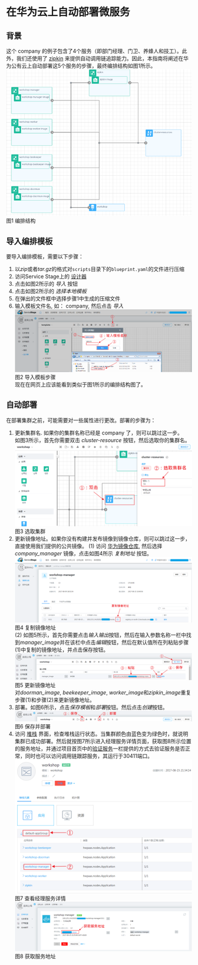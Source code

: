 # 在华为云上自动部署微服务
## 背景
这个 company 的例子包含了4个服务（即部门经理、门卫、养蜂人和技工）。此外，我们还使用了 [zipkin](http://zipkin.io/) 来提供自动调用链追踪能力。因此，本指南将阐述在华为公有云上自动部署这5个服务的步骤，最终编排结构如图1所示。
![图1 编排结构](images/cluster_info.png)  
图1 编排结构

## 导入编排模板
要导入编排模板，需要以下步骤：
1. 以*zip*或者*tar.gz*的格式对`scripts`目录下的`blueprint.yaml`的文件进行压缩
2. 访问Service Stage上的 [设计器](https://servicestage.hwclouds.com/servicestage/#/stage/doodle/new/topology)
3. 点击如图2所示的 *导入* 按钮
4. 点击如图2所示的 *选择本地模板*
5. 在弹出的文件框中选择步骤1中生成的压缩文件
6. 输入模板文件名, 如： company, 然后点击 *导入*
  ![图2 导入模板步骤](images/import_template_cn.png)  
  图2 导入模板步骤  
  现在在网页上应该能看到类似于图1所示的编排结构图了。

## 自动部署
在部署集群之前，可能需要对一些属性进行更改。部署的步骤为：
1. 更新集群名. 如果你的集群名称已经是 company 了，则可以跳过这一步。  
  如图3所示，首先你需要双击 *cluster-resource* 按钮，然后选取你的集群名。
  ![图3 选取集群](images/update_cluster_name_cn.png)  
  图3 选取集群
2. 更新镜像地址。如果你没有构建并发布镜像到镜像仓库，则可以跳过这一步，直接使用我们提供的公共镜像。
  (1) 访问 [华为镜像仓库](https://servicestage.hwclouds.com/servicestage/#/stage/softRepository/mirrorCenter/myMirrorPack), 然后选择 *company\_manager* 镜像，点击如图4所示 *复制地址* 按钮。
  ![图4 复制镜像地址](images/copy_image_address_cn.png)  
  图4 复制镜像地址  
  (2) 如图5所示，首先你需要点击*输入输出*按钮，然后在输入参数名称一栏中找到*manager_image*并在该栏中点击*编辑*按钮，然后在默认值所在列粘贴步骤(1)中复制的镜像地址，并点击保存按钮。
  ![图5 更新镜像地址](images/update_image_address_cn.png)  
  图5 更新镜像地址  
  对*doorman\_image*, *beekeeper\_image*, *worker\_image*和*zipkin\_image*重复步骤(1)和步骤(2)来更新镜像地址。
3. 部署。如图6所示，点击*保存模板*和*部署*按钮。然后点击*创建*按钮。  
  ![图6 保存并部署](images/save_and_deploy_cn.png)  
  图6 保存并部署  
4. 访问 [堆栈](https://servicestage.hwclouds.com/servicestage/#/stage/stack/stacklist) 界面，检查堆栈运行状态。当集群颜色由蓝色变为绿色时，就说明集群已成功部署。然后就按图7所示进入经理服务详情页面，获取图8所示位置的服务地址，并通过项目首页中的[验证服务](https://github.com/ServiceComb/ServiceComb-Company-WorkShop#verify-services)一栏提供的方式去验证服务是否正常，同时也可以访问调用链跟踪服务，其运行于30411端口。
  ![图7 查看经理服务详情](images/view_manager_details_cn.png)  
  图7 查看经理服务详情  
  ![图8 获取服务地址](images/get_host_address_cn.png)  
  图8 获取服务地址  
